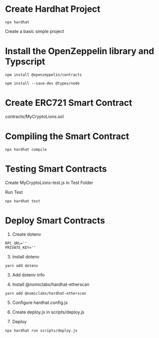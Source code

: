 # Create Hardhat Project

```shell
npx hardhat
```
Create a basic simple project

# Install the OpenZeppelin library and Typscript

```shell
npm install @openzeppelin/contracts
```

```shell
npm install --save-dev @types/node
```

# Create ERC721 Smart Contract

contracts/MyCryptoLions.sol

# Compiling the Smart Contract

```shell
npx hardhat compile
```

# Testing Smart Contracts

Create MyCryptoLions-test.js in Test Folder

Run Test

```shell
npx hardhat test
```

# Deploy Smart Contracts

1. Create dotenv

```shell
RPC_URL=''
PRIVATE_KEY=''
```

3. Install dotenv

```shell
yarn add dotenv
```
3. Add dotenv info

4. Install @nomiclabs/hardhat-etherscan

```shell
yarn add @nomiclabs/hardhat-etherscan
```

5. Configure hardhat.config.js

6. Create deploy.js in scripts/deploy.js

6. Deploy

```shell
npx hardhat run scripts/deploy.js
```

